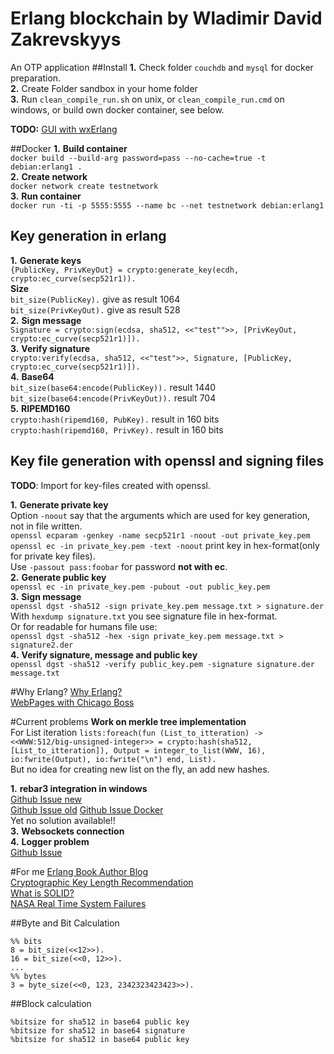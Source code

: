 Erlang blockchain by Wladimir David Zakrevskyys
=====
An OTP application
##Install
**1.** Check folder `couchdb` and `mysql` for docker preparation.  
**2.** Create Folder sandbox in your home folder  
**3.** Run `clean_compile_run.sh` on unix, or `clean_compile_run.cmd` on windows, or build own docker container, see below.  

**TODO:** [GUI with wxErlang](http://www.idiom.com/~turner/wxtut/wxwidgets.html)  

##Docker
**1.** __Build container__  
`
docker build --build-arg password=pass --no-cache=true -t debian:erlang1 .
`  
**2.** __Create network__  
`
docker network create testnetwork
`  
**3.** __Run container__  
`
docker run -ti -p 5555:5555 --name bc --net testnetwork debian:erlang1
`  

## Key generation in erlang

**1.** __Generate keys__  
`{PublicKey, PrivKeyOut} = crypto:generate_key(ecdh, crypto:ec_curve(secp521r1)).`  
__Size__  
`bit_size(PublicKey).` give as result 1064  
`bit_size(PrivKeyOut).` give as result 528  
**2.** __Sign message__  
`Signature = crypto:sign(ecdsa, sha512, <<"test"">>, [PrivKeyOut, crypto:ec_curve(secp521r1)]).`  
**3.** __Verify signature__  
`crypto:verify(ecdsa, sha512, <<"test">>, Signature, [PublicKey, crypto:ec_curve(secp521r1)]).`  
**4.** __Base64__  
`bit_size(base64:encode(PublicKey)).` result 1440  
`bit_size(base64:encode(PrivKeyOut)).` result 704  
**5.** __RIPEMD160__  
`crypto:hash(ripemd160, PubKey).` result in 160 bits  
`crypto:hash(ripemd160, PrivKey).` result in 160 bits  
  
## Key file generation with openssl and signing files  

**TODO**: Import for key-files created with openssl.

**1.** __Generate private key__  
Option `-noout` say that the arguments which are used for key generation, not in file written.  
`openssl ecparam -genkey -name secp521r1 -noout -out private_key.pem`  
`openssl ec -in private_key.pem -text -noout` print key in hex-format(only for private key files).  
Use `-passout pass:foobar` for password __not with ec__.  
**2.** __Generate public key__  
`openssl ec -in private_key.pem -pubout -out public_key.pem`  
**3.** __Sign message__  
`openssl dgst -sha512 -sign private_key.pem message.txt > signature.der`  
With `hexdump signature.txt` you see signature file in hex-format.  
Or for readable for humans file use:  
`openssl dgst -sha512 -hex -sign private_key.pem message.txt > signature2.der`  
**4.** __Verify signature, message and public key__  
`openssl dgst -sha512 -verify public_key.pem -signature signature.der message.txt`

#Why Erlang?
[Why Erlang?](https://www.infoq.com/presentations/erlang-java-scala-go-c)  
[WebPages with Chicago Boss](https://github.com/ChicagoBoss/ChicagoBoss/wiki/Quickstart)  

#Current problems
__Work on merkle tree implementation__  
For List iteration `lists:foreach(fun (List_to_itteration) -> <<WWW:512/big-unsigned-integer>> = crypto:hash(sha512, [List_to_itteration]), Output = integer_to_list(WWW, 16), io:fwrite(Output), io:fwrite("\n") end, List).`  
But no idea for creating new list on the fly, an add new hashes.

**1.** __rebar3 integration in windows__  
[Github Issue new](https://github.com/erlang/rebar3/pull/1689)  
[Github Issue old](https://github.com/erlang/rebar3/issues/850)
[Github Issue Docker](https://github.com/erlang/rebar3/issues/1255)    
Yet no solution available!!  
**3.** __Websockets connection__  
**4.** __Logger problem__  
[Github Issue](https://github.com/erlang-lager/lager/issues/448)  

#For me
[Erlang Book Author Blog](https://ferd.ca/)  
[Cryptographic Key Length Recommendation](https://www.keylength.com/en/)  
[What is SOLID?](http://clean-code-developer.de/weitere-infos/solid/)  
[NASA Real Time System Failures](https://c3.nasa.gov/dashlink/resources/624/)  

##Byte and Bit Calculation
```
%% bits
8 = bit_size(<<12>>).
16 = bit_size(<<0, 12>>).
...
%% bytes
3 = byte_size(<<0, 123, 2342323423423>>).
```
##Block calculation
````
%bitsize for sha512 in base64 public key
%bitsize for sha512 in base64 signature
%bitsize for sha512 in base64 public key
````